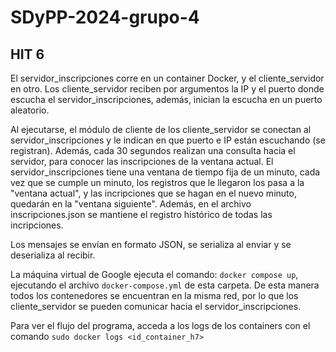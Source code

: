 # SDyPP-2024-grupo-4
## HIT 6

El servidor_inscripciones corre en un container Docker, y el cliente_servidor en otro.
Los cliente_servidor reciben por argumentos la IP y el puerto donde escucha el servidor_inscripciones, además, inician la escucha en un puerto aleatorio.

Al ejecutarse, el módulo de cliente de los cliente_servidor se conectan al servidor_inscripciones y le indican en que puerto e IP están escuchando (se registran). Además, cada 30 segundos realizan una consulta hacia el servidor, para conocer las inscripciones de la ventana actual.
El servidor_inscripciones tiene una ventana de tiempo fija de un minuto, cada vez que se cumple un minuto, los registros que le llegaron los pasa a la "ventana actual", y las incripciones que se hagan en el nuevo minuto, quedarán en la "ventana siguiente". Además, en el archivo inscripciones.json se mantiene el registro histórico de todas las incripciones.

Los mensajes se envían en formato JSON, se serializa al enviar y se deserializa al recibir. 

La máquina virtual de Google ejecuta el comando: ```docker compose up```, ejecutando el archivo ```docker-compose.yml``` de esta carpeta. De esta manera todos los contenedores se encuentran en la misma red, por lo que los cliente_servidor se pueden comunicar hacia el servidor_inscripciones.

Para ver el flujo del programa, acceda a los logs de los containers con el comando ```sudo docker logs <id_container_h7>```
